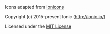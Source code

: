 Icons adapted from [Ionicons](https://ionicons.com/)

Copyright (c) 2015-present Ionic (http://ionic.io/)

Licensed under the [MIT License](http://opensource.org/licenses/MIT)